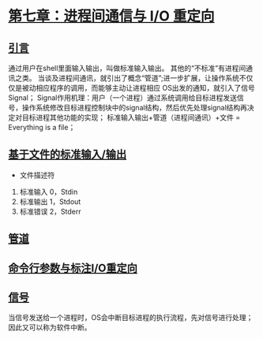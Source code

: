 # [第七章：进程间通信与 I/O 重定向](https://rcore-os.cn/rCore-Tutorial-Book-v3/chapter7/index.html)
## [引言](https://rcore-os.cn/rCore-Tutorial-Book-v3/chapter7/0intro.html)
通过用户在shell里面输入输出，叫做标准输入输出。
其他的“不标准”有进程间通讯之类。
当谈及进程间通讯，就引出了概念“管道”;进一步扩展，让操作系统不仅仅是被动相应程序的调用，而能够主动让进程相应 OS出发的通知，就引入了信号Signal；
Signal作用机理：用户（一个进程）通过系统调用给目标进程发送信号，操作系统修改目标进程控制块中的signal结构，然后优先处理signal结构再决定对目标进程其他功能的实现；
标准输入输出+管道（进程间通讯）+文件 = Everything is a file；
## [基于文件的标准输入/输出](https://rcore-os.cn/rCore-Tutorial-Book-v3/chapter7/1file-descriptor.html)
- 文件描述符
1. 标准输入 0，Stdin
2. 标准输出 1，Stdout
3. 标准错误 2，Stderr
## [管道](https://rcore-os.cn/rCore-Tutorial-Book-v3/chapter7/2pipe.html)
## [命令行参数与标注I/O重定向](https://rcore-os.cn/rCore-Tutorial-Book-v3/chapter7/3cmdargs-and-redirection.html)
## [信号](https://rcore-os.cn/rCore-Tutorial-Book-v3/chapter7/4signal.html)
当信号发送给一个进程时，OS会中断目标进程的执行流程，先对信号进行处理；因此又可以称为软件中断。



